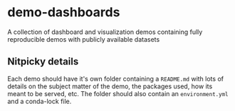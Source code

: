 # demo-dashboards
A collection of dashboard and visualization demos containing fully reproducible demos with publicly available datasets

## Nitpicky details

Each demo should have it's own folder containing a `README.md` with lots of details on the subject matter of the demo, the packages used, how its meant to be served, etc. The folder should also contain an `environment.yml` and a conda-lock file.

